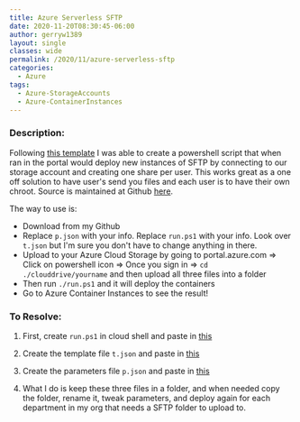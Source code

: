 ```yaml
---
title: Azure Serverless SFTP
date: 2020-11-20T08:30:45-06:00
author: gerryw1389
layout: single
classes: wide
permalink: /2020/11/azure-serverless-sftp
categories:
  - Azure
tags:
  - Azure-StorageAccounts
  - Azure-ContainerInstances
---
```

<!--more-->

### Description:

Following [this template](https://docs.microsoft.com/en-us/samples/azure-samples/sftp-creation-template/sftp-on-azure/) I was able to create a powershell script that when ran in the portal would deploy new instances of SFTP by connecting to our storage account and creating one share per user. This works great as a one off solution to have user's send you files and each user is to have their own chroot. Source is  maintained at Github [here](https://github.com/gerryw1389/terraform-examples/tree/main/container-groups/serverless-sftp).

The way to use is:

- Download from my Github
- Replace `p.json` with your info. Replace `run.ps1` with your info. Look over `t.json` but I'm sure you don't have to change anything in there.
- Upload to your Azure Cloud Storage by going to portal.azure.com => Click on powershell icon => Once you sign in => `cd ./clouddrive/yourname` and then upload all three files into a folder
- Then run `./run.ps1` and it will deploy the containers
- Go to Azure Container Instances to see the result!

### To Resolve:

1. First, create `run.ps1` in cloud shell and paste in [this](https://github.com/gerryw1389/terraform-examples/tree/main/container-groups/serverless-sftp/run.ps1)

2. Create the template file `t.json` and paste in [this](https://github.com/gerryw1389/terraform-examples/tree/main/container-groups/serverless-sftp/t.json)

3. Create the parameters file `p.json` and paste in [this](https://github.com/gerryw1389/terraform-examples/tree/main/container-groups/serverless-sftp/p.json)

4. What I do is keep these three files in a folder, and when needed copy the folder, rename it, tweak parameters, and deploy again for each department in my org that needs a SFTP folder to upload to.
